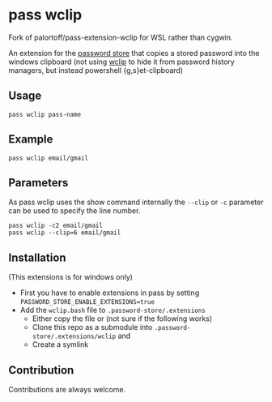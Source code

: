 # pass wclip

Fork of palortoff/pass-extension-wclip for WSL rather than cygwin.

An extension for the [password store](https://www.passwordstore.org/) that copies a stored password into the windows clipboard (not using [wclip](https://github.com/palortoff/wclip) to hide it from password history managers, but instead powershell {g,s}et-clipboard)

## Usage
```
pass wclip pass-name
```

## Example
```
pass wclip email/gmail
```

## Parameters

As pass wclip uses the show command internally the `--clip` or `-c` parameter can be used to specify the line number.

```
pass wclip -c2 email/gmail
pass wclip --clip=6 email/gmail
```

## Installation
(This extensions is for windows only)
- First you have to enable extensions in pass by setting ``PASSWORD_STORE_ENABLE_EXTENSIONS=true``
- Add the `wclip.bash` file to `.password-store/.extensions`
  - Either copy the file or (not sure if the following works)
  - Clone this repo as a submodule into `.password-store/.extensions/wclip` and
  - Create a symlink

## Contribution

Contributions are always welcome.
